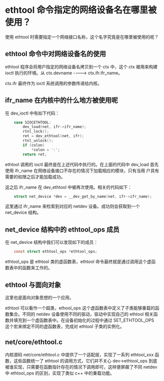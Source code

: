 # ethtool 命令指定的网络设备名在哪里被使用？
使用 ethtool 时需要指定一个网络接口名称，这个名字究竟是在哪里被使用的呢？

## ethtool 命令中对网络设备名的使用
ethtool 程序会将用户指定的网络设备名拷贝到一个 ctx 中，这个  ctx 被用来构建 ioctl 执行的环境。从 ctx.devname ----> ctx.ifr.ifr_name。

ctx.ifr 最终作为 ioctl 系统调用的参数传递给内核。

## ifr_name 在内核中的什么地方被使用呢

在 dev_ioctl 中有如下代码：

```c
	case SIOCETHTOOL:
		dev_load(net, ifr->ifr_name);
		rtnl_lock();
		ret = dev_ethtool(net, ifr);
		rtnl_unlock();
		if (colon)
			*colon = ':';
		return ret;
```

ethtool 调用的 ioctl 最终是在上述代码中执行的。在上面的代码中 dev_load
首先使用 ifr_name 在网络设备接口不存在的情况下加载相应的模块，只有当用
户具有需要的权限之后才能加载成功。

这之后 ifr_name 在 dev_ethtool 中被再次使用。相关的代码如下：

```c
	struct net_device *dev = __dev_get_by_name(net, ifr->ifr_name);
```

这里通过 ifr_name 来检索到对应的 netdev 设备。成功则会获取到一个 net_device 结构。

## net_device 结构中的 ethtool_ops 成员
在 net_device 结构中我们可以发现如下的成员：


```c
    const struct ethtool_ops *ethtool_ops;
```

ethtool_ops 是 ethtool 类的虚函数表，ethtool 命令最终就是通过调用这个虚函数表中的函数来工作的。

## ethtool 与面向对象
这里也是面向对象思想的一个应用。

ethtool 可以看作一个超类，ethool_ops 这个虚函数表中定义了子类能够重载的函数集合。不同的 netdev 设备使用不同的驱动，驱动中实现自己的 ethtool 相关函数并填充到一个虚函数表中。在设备初始化的过程中通过 SET_ETHTOOL_OPS 这个宏来绑定不同的虚函数表，完成对 ethtool 子类的实例化。

## net/core/ethtool.c
内核源码 net/core/ethtool.c 中提供了一个适配层，实现了一系列 ethtool_xxx 函数，这些函数统一了 ethtool 的调用方式，它们并不关心 dev->ethtool_ops 到底被谁实现，只需要在函数指针存在的情况下调用即可，这样便屏蔽了不同 netdev 中 ethtool_ops 的区别，实现了类似 c++ 中的重载功能。





